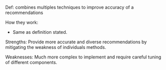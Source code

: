 Def: combines multiples techniques to improve accuracy of a recommendations

How they work: 
- Same as definition stated.

Strengths: Provide more accurate and diverse recommendations by mitigating the weakness of individuals methods.

Weaknesses: Much more complex to implement and require careful tuning of different components.